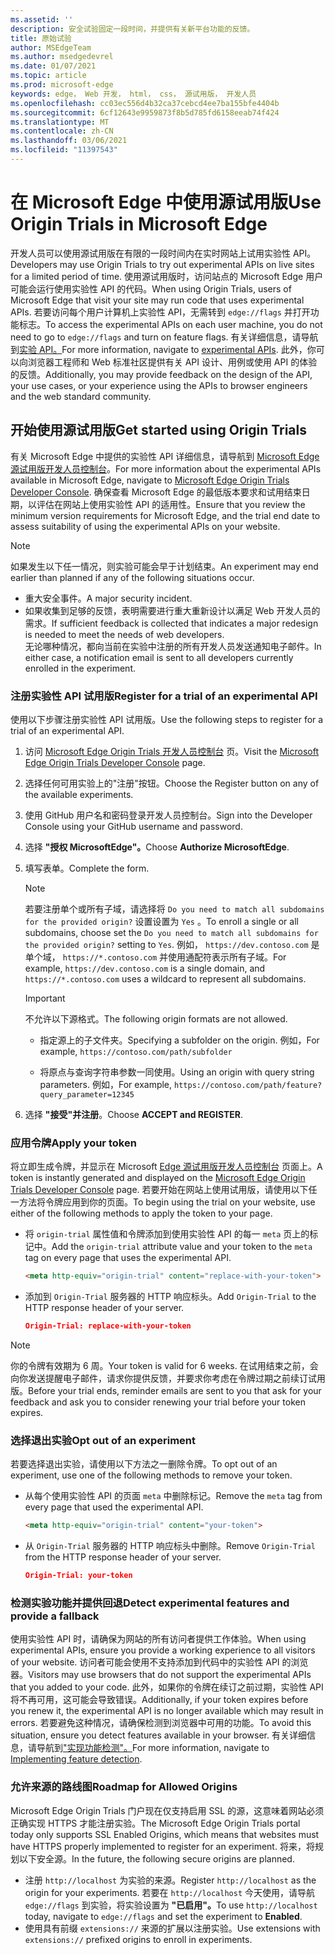 ```yaml
---
ms.assetid: ''
description: 安全试验固定一段时间，并提供有关新平台功能的反馈。
title: 原始试验
author: MSEdgeTeam
ms.author: msedgedevrel
ms.date: 01/07/2021
ms.topic: article
ms.prod: microsoft-edge
keywords: edge， Web 开发， html， css， 源试用版， 开发人员
ms.openlocfilehash: cc03ec556d4b32ca37cebcd4ee7ba155bfe4404b
ms.sourcegitcommit: 6cf12643e9959873f8b5d785fd6158eeab74f424
ms.translationtype: MT
ms.contentlocale: zh-CN
ms.lasthandoff: 03/06/2021
ms.locfileid: "11397543"
---
```

# <a name="use-origin-trials-in-microsoft-edge"></a><span data-ttu-id="d5374-104">在 Microsoft Edge 中使用源试用版</span><span class="sxs-lookup"><span data-stu-id="d5374-104">Use Origin Trials in Microsoft Edge</span></span>  

<span data-ttu-id="d5374-105">开发人员可以使用源试用版在有限的一段时间内在实时网站上试用实验性 API。</span><span class="sxs-lookup"><span data-stu-id="d5374-105">Developers may use Origin Trials to try out experimental APIs on live sites for a limited period of time.</span></span>  <span data-ttu-id="d5374-106">使用源试用版时，访问站点的 Microsoft Edge 用户可能会运行使用实验性 API 的代码。</span><span class="sxs-lookup"><span data-stu-id="d5374-106">When using Origin Trials, users of Microsoft Edge that visit your site may run code that uses experimental APIs.</span></span>  <span data-ttu-id="d5374-107">若要访问每个用户计算机上实验性 API，无需转到 `edge://flags` 并打开功能标志。</span><span class="sxs-lookup"><span data-stu-id="d5374-107">To access the experimental APIs on each user machine, you do not need to go to `edge://flags` and turn on feature flags.</span></span>  <span data-ttu-id="d5374-108">有关详细信息，请导航到[实验 API。][DeveloperMicrsoftEdgeOriginTrials]</span><span class="sxs-lookup"><span data-stu-id="d5374-108">For more information, navigate to [experimental APIs][DeveloperMicrsoftEdgeOriginTrials].</span></span>  <span data-ttu-id="d5374-109">此外，你可以向浏览器工程师和 Web 标准社区提供有关 API 设计、用例或使用 API 的体验的反馈。</span><span class="sxs-lookup"><span data-stu-id="d5374-109">Additionally, you may provide feedback on the design of the API, your use cases, or your experience using the APIs to browser engineers and the web standard community.</span></span>  

## <a name="get-started-using-origin-trials"></a><span data-ttu-id="d5374-110">开始使用源试用版</span><span class="sxs-lookup"><span data-stu-id="d5374-110">Get started using Origin Trials</span></span>  

<span data-ttu-id="d5374-111">有关 Microsoft Edge 中提供的实验性 API 详细信息，请导航到 [Microsoft Edge 源试用版开发人员控制台][DeveloperMicrsoftEdgeOriginTrials]。</span><span class="sxs-lookup"><span data-stu-id="d5374-111">For more information about the experimental APIs available in Microsoft Edge, navigate to [Microsoft Edge Origin Trials Developer Console][DeveloperMicrsoftEdgeOriginTrials].</span></span>  <span data-ttu-id="d5374-112">确保查看 Microsoft Edge 的最低版本要求和试用结束日期，以评估在网站上使用实验性 API 的适用性。</span><span class="sxs-lookup"><span data-stu-id="d5374-112">Ensure that you review the minimum version requirements for Microsoft Edge, and the trial end date to assess suitability of using the experimental APIs on your website.</span></span>  

> [!NOTE]
> <span data-ttu-id="d5374-113">如果发生以下任一情况，则实验可能会早于计划结束。</span><span class="sxs-lookup"><span data-stu-id="d5374-113">An experiment may end earlier than planned if any of the following situations occur.</span></span>  
> *   <span data-ttu-id="d5374-114">重大安全事件。</span><span class="sxs-lookup"><span data-stu-id="d5374-114">A major security incident.</span></span>  
> *   <span data-ttu-id="d5374-115">如果收集到足够的反馈，表明需要进行重大重新设计以满足 Web 开发人员的需求。</span><span class="sxs-lookup"><span data-stu-id="d5374-115">If sufficient feedback is collected that indicates a major redesign is needed to meet the needs of web developers.</span></span>  
> <span data-ttu-id="d5374-116">无论哪种情况，都向当前在实验中注册的所有开发人员发送通知电子邮件。</span><span class="sxs-lookup"><span data-stu-id="d5374-116">In either case, a notification email is sent to all developers currently enrolled in the experiment.</span></span>  

### <a name="register-for-a-trial-of-an-experimental-api"></a><span data-ttu-id="d5374-117">注册实验性 API 试用版</span><span class="sxs-lookup"><span data-stu-id="d5374-117">Register for a trial of an experimental API</span></span>  

<span data-ttu-id="d5374-118">使用以下步骤注册实验性 API 试用版。</span><span class="sxs-lookup"><span data-stu-id="d5374-118">Use the following steps to register for a trial of an experimental API.</span></span>  

1.  <span data-ttu-id="d5374-119">访问 [Microsoft Edge Origin Trials 开发人员控制台][DeveloperMicrsoftEdgeOriginTrials] 页。</span><span class="sxs-lookup"><span data-stu-id="d5374-119">Visit the [Microsoft Edge Origin Trials Developer Console][DeveloperMicrsoftEdgeOriginTrials] page.</span></span>  
1.  <span data-ttu-id="d5374-120">选择任何可用实验上的"注册"按钮。</span><span class="sxs-lookup"><span data-stu-id="d5374-120">Choose the Register button on any of the available experiments.</span></span>  
1.  <span data-ttu-id="d5374-121">使用 GitHub 用户名和密码登录开发人员控制台。</span><span class="sxs-lookup"><span data-stu-id="d5374-121">Sign into the Developer Console using your GitHub username and password.</span></span>  
1.  <span data-ttu-id="d5374-122">选择 **"授权 MicrosoftEdge"。**</span><span class="sxs-lookup"><span data-stu-id="d5374-122">Choose **Authorize MicrosoftEdge**.</span></span>  
1.  <span data-ttu-id="d5374-123">填写表单。</span><span class="sxs-lookup"><span data-stu-id="d5374-123">Complete the form.</span></span>  
    
    > [!NOTE]
    > <span data-ttu-id="d5374-124">若要注册单个或所有子域，请选择将 `Do you need to match all subdomains for the provided origin?` 设置设置为 `Yes` 。</span><span class="sxs-lookup"><span data-stu-id="d5374-124">To enroll a single or all subdomains, choose set the `Do you need to match all subdomains for the provided origin?` setting to `Yes`.</span></span>  <span data-ttu-id="d5374-125">例如， `https://dev.contoso.com` 是单个域， `https://*.contoso.com` 并使用通配符表示所有子域。</span><span class="sxs-lookup"><span data-stu-id="d5374-125">For example, `https://dev.contoso.com` is a single domain, and `https://*.contoso.com` uses a wildcard to represent all subdomains.</span></span>  
    
    > [!IMPORTANT]
    > <span data-ttu-id="d5374-126">不允许以下源格式。</span><span class="sxs-lookup"><span data-stu-id="d5374-126">The following origin formats are not allowed.</span></span>  
    > *   <span data-ttu-id="d5374-127">指定源上的子文件夹。</span><span class="sxs-lookup"><span data-stu-id="d5374-127">Specifying a subfolder on the origin.</span></span>  <span data-ttu-id="d5374-128">例如，</span><span class="sxs-lookup"><span data-stu-id="d5374-128">For example,</span></span> `https://contoso.com/path/subfolder`  
    > 
    > *   <span data-ttu-id="d5374-129">将原点与查询字符串参数一同使用。</span><span class="sxs-lookup"><span data-stu-id="d5374-129">Using an origin with query string parameters.</span></span>  <span data-ttu-id="d5374-130">例如，</span><span class="sxs-lookup"><span data-stu-id="d5374-130">For example,</span></span> `https://contoso.com/path/feature?query_parameter=12345`  
    
1.  <span data-ttu-id="d5374-131">选择 **"接受"并注册**。</span><span class="sxs-lookup"><span data-stu-id="d5374-131">Choose **ACCEPT and REGISTER**.</span></span>  
    
### <a name="apply-your-token"></a><span data-ttu-id="d5374-132">应用令牌</span><span class="sxs-lookup"><span data-stu-id="d5374-132">Apply your token</span></span>  

<span data-ttu-id="d5374-133">将立即生成令牌，并显示在 Microsoft [Edge 源试用版开发人员控制台][DeveloperMicrsoftEdgeOriginTrials] 页面上。</span><span class="sxs-lookup"><span data-stu-id="d5374-133">A token is instantly generated and displayed on the [Microsoft Edge Origin Trials Developer Console][DeveloperMicrsoftEdgeOriginTrials] page.</span></span>  <span data-ttu-id="d5374-134">若要开始在网站上使用试用版，请使用以下任一方法将令牌应用到你的页面。</span><span class="sxs-lookup"><span data-stu-id="d5374-134">To begin using the trial on your website, use either of the following methods to apply the token to your page.</span></span>  

*   <span data-ttu-id="d5374-135">将 `origin-trial` 属性值和令牌添加到使用实验性 API 的每一 `meta` 页上的标记中。</span><span class="sxs-lookup"><span data-stu-id="d5374-135">Add the `origin-trial` attribute value and your token to the `meta` tag on every page that uses the experimental API.</span></span>  
    
    ```html
    <meta http-equiv="origin-trial" content="replace-with-your-token">
    ```  
    
*   <span data-ttu-id="d5374-136">添加到 `Origin-Trial` 服务器的 HTTP 响应标头。</span><span class="sxs-lookup"><span data-stu-id="d5374-136">Add `Origin-Trial` to the HTTP response header of your server.</span></span>  
    
    ```json
    Origin-Trial: replace-with-your-token
    ```  
    
> [!NOTE]
> <span data-ttu-id="d5374-137">你的令牌有效期为 6 周。</span><span class="sxs-lookup"><span data-stu-id="d5374-137">Your token is valid for 6 weeks.</span></span>  <span data-ttu-id="d5374-138">在试用结束之前，会向你发送提醒电子邮件，请求你提供反馈，并要求你考虑在令牌过期之前续订试用版。</span><span class="sxs-lookup"><span data-stu-id="d5374-138">Before your trial ends, reminder emails are sent to you that ask for your feedback and ask you to consider renewing your trial before your token expires.</span></span>  

### <a name="opt-out-of-an-experiment"></a><span data-ttu-id="d5374-139">选择退出实验</span><span class="sxs-lookup"><span data-stu-id="d5374-139">Opt out of an experiment</span></span>  

<span data-ttu-id="d5374-140">若要选择退出实验，请使用以下方法之一删除令牌。</span><span class="sxs-lookup"><span data-stu-id="d5374-140">To opt out of an experiment, use one of the following methods to remove your token.</span></span>  

*   <span data-ttu-id="d5374-141">从每个使用实验性 API 的页面 `meta` 中删除标记。</span><span class="sxs-lookup"><span data-stu-id="d5374-141">Remove the `meta` tag from every page that used the experimental API.</span></span>  
    
    ```html
    <meta http-equiv="origin-trial" content="your-token">
    ```  
    
*   <span data-ttu-id="d5374-142">从 `Origin-Trial` 服务器的 HTTP 响应标头中删除。</span><span class="sxs-lookup"><span data-stu-id="d5374-142">Remove `Origin-Trial` from the HTTP response header of your server.</span></span>  
    
    ```json
    Origin-Trial: your-token
    ```  
    
### <a name="detect-experimental-features-and-provide-a-fallback"></a><span data-ttu-id="d5374-143">检测实验功能并提供回退</span><span class="sxs-lookup"><span data-stu-id="d5374-143">Detect experimental features and provide a fallback</span></span>  

<span data-ttu-id="d5374-144">使用实验性 API 时，请确保为网站的所有访问者提供工作体验。</span><span class="sxs-lookup"><span data-stu-id="d5374-144">When using experimental APIs, ensure you provide a working experience to all visitors of your website.</span></span>  <span data-ttu-id="d5374-145">访问者可能会使用不支持添加到代码中的实验性 API 的浏览器。</span><span class="sxs-lookup"><span data-stu-id="d5374-145">Visitors may use browsers that do not support the experimental APIs that you added to your code.</span></span>  <span data-ttu-id="d5374-146">此外，如果你的令牌在续订之前过期，实验性 API 将不再可用，这可能会导致错误。</span><span class="sxs-lookup"><span data-stu-id="d5374-146">Additionally, if your token expires before you renew it, the experimental API is no longer available which may result in errors.</span></span>  <span data-ttu-id="d5374-147">若要避免这种情况，请确保检测到浏览器中可用的功能。</span><span class="sxs-lookup"><span data-stu-id="d5374-147">To avoid this situation, ensure you detect features available in your browser.</span></span>  <span data-ttu-id="d5374-148">有关详细信息，请导航到["实现功能检测"。][MDNImplementingFeatureDetection]</span><span class="sxs-lookup"><span data-stu-id="d5374-148">For more information, navigate to [Implementing feature detection][MDNImplementingFeatureDetection].</span></span>

### <a name="roadmap-for-allowed-origins"></a><span data-ttu-id="d5374-149">允许来源的路线图</span><span class="sxs-lookup"><span data-stu-id="d5374-149">Roadmap for Allowed Origins</span></span>  

<span data-ttu-id="d5374-150">Microsoft Edge Origin Trials 门户现在仅支持启用 SSL 的源，这意味着网站必须正确实现 HTTPS 才能注册实验。</span><span class="sxs-lookup"><span data-stu-id="d5374-150">The Microsoft Edge Origin Trials portal today only supports SSL Enabled Origins, which means that websites must have HTTPS properly implemented to register for an experiment.</span></span>  <span data-ttu-id="d5374-151">将来，将规划以下安全源。</span><span class="sxs-lookup"><span data-stu-id="d5374-151">In the future, the following secure origins are planned.</span></span>  

*   <span data-ttu-id="d5374-152">注册 `http://localhost` 为实验的来源。</span><span class="sxs-lookup"><span data-stu-id="d5374-152">Register `http://localhost` as the origin for your experiments.</span></span>  <span data-ttu-id="d5374-153">若要在 `http://localhost` 今天使用，请导航 `edge://flags` 到实验，将实验设置为 **"已启用"。**</span><span class="sxs-lookup"><span data-stu-id="d5374-153">To use `http://localhost` today, navigate to `edge://flags` and set the experiment to **Enabled**.</span></span>  
*   <span data-ttu-id="d5374-154">使用具有前缀 `extensions://` 来源的扩展以注册实验。</span><span class="sxs-lookup"><span data-stu-id="d5374-154">Use extensions with `extensions://` prefixed origins to enroll in experiments.</span></span>  
    
<!-- links -->  

[DeveloperMicrsoftEdgeOriginTrials]: https://developer.microsoft.com/microsoft-edge/origin-trials "Microsoft Edge Origin Trials 开发人员控制台|Microsoft Docs"  

[MDNImplementingFeatureDetection]: https://developer.mozilla.org/docs/learn/tools_and_testing/cross_browser_testing/feature_detection "实现功能检测|MDN"  
